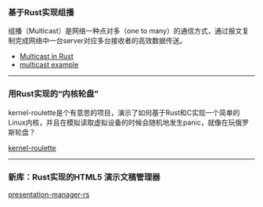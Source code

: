 ### 基于Rust实现组播

组播（Multicast）是网络一种点对多（one to many）的通信方式，通过报文复制完成网络中一台server对应多台接收者的高效数据传送。

- [Multicast in Rust](https://bluejekyll.github.io/blog/rust/2018/03/18/multicasting-in-rust.html)
- [multicast example](https://github.com/bluejekyll/multicast-example)

---

### 用Rust实现的“内核轮盘”

kernel-roulette是个有意思的项目，演示了如何基于Rust和C实现一个简单的Linux内核，并且在模拟读取虚拟设备的时候会随机地发生panic，就像在玩俄罗斯轮盘？

[kernel-roulette](https://github.com/souvik1997/kernel-roulette)


---

### 新库：Rust实现的HTML5 演示文稿管理器

[presentation-manager-rs](https://github.com/mattdark/presentation-manager-rs)
